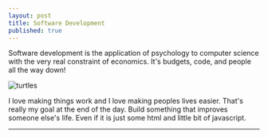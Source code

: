 ```yaml
---
layout: post
title: Software Development
published: true
---
```

Software development is the application of psychology to computer science with the very real constraint of economics.  It's budgets, code, and people all the way down!

![turtles](https://upload.wikimedia.org/wikipedia/commons/4/47/River_terrapin.jpg)

I love making things work and I love making peoples lives easier.  That's really my goal at the end of the day.  Build something that improves someone else's life. Even if it is just some html and little bit of javascript.

----